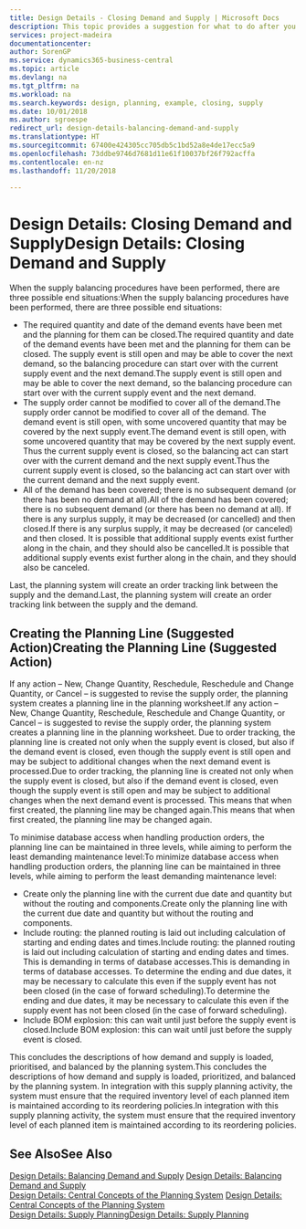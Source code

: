 ```yaml
---
title: Design Details - Closing Demand and Supply | Microsoft Docs
description: This topic provides a suggestion for what to do after you perform supply balancing procedures.
services: project-madeira
documentationcenter: 
author: SorenGP
ms.service: dynamics365-business-central
ms.topic: article
ms.devlang: na
ms.tgt_pltfrm: na
ms.workload: na
ms.search.keywords: design, planning, example, closing, supply
ms.date: 10/01/2018
ms.author: sgroespe
redirect_url: design-details-balancing-demand-and-supply
ms.translationtype: HT
ms.sourcegitcommit: 67400e424305cc705db5c1bd52a8e4de17ecc5a9
ms.openlocfilehash: 73ddbe9746d7681d11e61f10037bf26f792acffa
ms.contentlocale: en-nz
ms.lasthandoff: 11/20/2018

---
```

# <a name="design-details-closing-demand-and-supply"></a><span data-ttu-id="5d63c-103">Design Details: Closing Demand and Supply</span><span class="sxs-lookup"><span data-stu-id="5d63c-103">Design Details: Closing Demand and Supply</span></span>
<span data-ttu-id="5d63c-104">When the supply balancing procedures have been performed, there are three possible end situations:</span><span class="sxs-lookup"><span data-stu-id="5d63c-104">When the supply balancing procedures have been performed, there are three possible end situations:</span></span>  

* <span data-ttu-id="5d63c-105">The required quantity and date of the demand events have been met and the planning for them can be closed.</span><span class="sxs-lookup"><span data-stu-id="5d63c-105">The required quantity and date of the demand events have been met and the planning for them can be closed.</span></span> <span data-ttu-id="5d63c-106">The supply event is still open and may be able to cover the next demand, so the balancing procedure can start over with the current supply event and the next demand.</span><span class="sxs-lookup"><span data-stu-id="5d63c-106">The supply event is still open and may be able to cover the next demand, so the balancing procedure can start over with the current supply event and the next demand.</span></span>  
* <span data-ttu-id="5d63c-107">The supply order cannot be modified to cover all of the demand.</span><span class="sxs-lookup"><span data-stu-id="5d63c-107">The supply order cannot be modified to cover all of the demand.</span></span> <span data-ttu-id="5d63c-108">The demand event is still open, with some uncovered quantity that may be covered by the next supply event.</span><span class="sxs-lookup"><span data-stu-id="5d63c-108">The demand event is still open, with some uncovered quantity that may be covered by the next supply event.</span></span> <span data-ttu-id="5d63c-109">Thus the current supply event is closed, so the balancing act can start over with the current demand and the next supply event.</span><span class="sxs-lookup"><span data-stu-id="5d63c-109">Thus the current supply event is closed, so the balancing act can start over with the current demand and the next supply event.</span></span>  
* <span data-ttu-id="5d63c-110">All of the demand has been covered; there is no subsequent demand (or there has been no demand at all).</span><span class="sxs-lookup"><span data-stu-id="5d63c-110">All of the demand has been covered; there is no subsequent demand (or there has been no demand at all).</span></span> <span data-ttu-id="5d63c-111">If there is any surplus supply, it may be decreased (or cancelled) and then closed.</span><span class="sxs-lookup"><span data-stu-id="5d63c-111">If there is any surplus supply, it may be decreased (or canceled) and then closed.</span></span> <span data-ttu-id="5d63c-112">It is possible that additional supply events exist further along in the chain, and they should also be cancelled.</span><span class="sxs-lookup"><span data-stu-id="5d63c-112">It is possible that additional supply events exist further along in the chain, and they should also be canceled.</span></span>  

<span data-ttu-id="5d63c-113">Last, the planning system will create an order tracking link between the supply and the demand.</span><span class="sxs-lookup"><span data-stu-id="5d63c-113">Last, the planning system will create an order tracking link between the supply and the demand.</span></span>  

## <a name="creating-the-planning-line-suggested-action"></a><span data-ttu-id="5d63c-114">Creating the Planning Line (Suggested Action)</span><span class="sxs-lookup"><span data-stu-id="5d63c-114">Creating the Planning Line (Suggested Action)</span></span>  
<span data-ttu-id="5d63c-115">If any action – New, Change Quantity, Reschedule, Reschedule and Change Quantity, or Cancel – is suggested to revise the supply order, the planning system creates a planning line in the planning worksheet.</span><span class="sxs-lookup"><span data-stu-id="5d63c-115">If any action – New, Change Quantity, Reschedule, Reschedule and Change Quantity, or Cancel – is suggested to revise the supply order, the planning system creates a planning line in the planning worksheet.</span></span> <span data-ttu-id="5d63c-116">Due to order tracking, the planning line is created not only when the supply event is closed, but also if the demand event is closed, even though the supply event is still open and may be subject to additional changes when the next demand event is processed.</span><span class="sxs-lookup"><span data-stu-id="5d63c-116">Due to order tracking, the planning line is created not only when the supply event is closed, but also if the demand event is closed, even though the supply event is still open and may be subject to additional changes when the next demand event is processed.</span></span> <span data-ttu-id="5d63c-117">This means that when first created, the planning line may be changed again.</span><span class="sxs-lookup"><span data-stu-id="5d63c-117">This means that when first created, the planning line may be changed again.</span></span>  

<span data-ttu-id="5d63c-118">To minimise database access when handling production orders, the planning line can be maintained in three levels, while aiming to perform the least demanding maintenance level:</span><span class="sxs-lookup"><span data-stu-id="5d63c-118">To minimize database access when handling production orders, the planning line can be maintained in three levels, while aiming to perform the least demanding maintenance level:</span></span>  

* <span data-ttu-id="5d63c-119">Create only the planning line with the current due date and quantity but without the routing and components.</span><span class="sxs-lookup"><span data-stu-id="5d63c-119">Create only the planning line with the current due date and quantity but without the routing and components.</span></span>  
* <span data-ttu-id="5d63c-120">Include routing: the planned routing is laid out including calculation of starting and ending dates and times.</span><span class="sxs-lookup"><span data-stu-id="5d63c-120">Include routing: the planned routing is laid out including calculation of starting and ending dates and times.</span></span> <span data-ttu-id="5d63c-121">This is demanding in terms of database accesses.</span><span class="sxs-lookup"><span data-stu-id="5d63c-121">This is demanding in terms of database accesses.</span></span> <span data-ttu-id="5d63c-122">To determine the ending and due dates, it may be necessary to calculate this even if the supply event has not been closed (in the case of forward scheduling).</span><span class="sxs-lookup"><span data-stu-id="5d63c-122">To determine the ending and due dates, it may be necessary to calculate this even if the supply event has not been closed (in the case of forward scheduling).</span></span>  
* <span data-ttu-id="5d63c-123">Include BOM explosion: this can wait until just before the supply event is closed.</span><span class="sxs-lookup"><span data-stu-id="5d63c-123">Include BOM explosion: this can wait until just before the supply event is closed.</span></span>  

<span data-ttu-id="5d63c-124">This concludes the descriptions of how demand and supply is loaded, prioritised, and balanced by the planning system.</span><span class="sxs-lookup"><span data-stu-id="5d63c-124">This concludes the descriptions of how demand and supply is loaded, prioritized, and balanced by the planning system.</span></span> <span data-ttu-id="5d63c-125">In integration with this supply planning activity, the system must ensure that the required inventory level of each planned item is maintained according to its reordering policies.</span><span class="sxs-lookup"><span data-stu-id="5d63c-125">In integration with this supply planning activity, the system must ensure that the required inventory level of each planned item is maintained according to its reordering policies.</span></span>  

## <a name="see-also"></a><span data-ttu-id="5d63c-126">See Also</span><span class="sxs-lookup"><span data-stu-id="5d63c-126">See Also</span></span>  
<span data-ttu-id="5d63c-127">[Design Details: Balancing Demand and Supply](design-details-balancing-demand-and-supply.md) </span><span class="sxs-lookup"><span data-stu-id="5d63c-127">[Design Details: Balancing Demand and Supply](design-details-balancing-demand-and-supply.md) </span></span>  
<span data-ttu-id="5d63c-128">[Design Details: Central Concepts of the Planning System](design-details-central-concepts-of-the-planning-system.md) </span><span class="sxs-lookup"><span data-stu-id="5d63c-128">[Design Details: Central Concepts of the Planning System](design-details-central-concepts-of-the-planning-system.md) </span></span>  
[<span data-ttu-id="5d63c-129">Design Details: Supply Planning</span><span class="sxs-lookup"><span data-stu-id="5d63c-129">Design Details: Supply Planning</span></span>](design-details-supply-planning.md)


